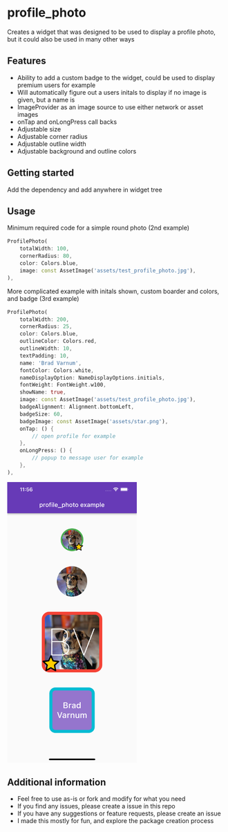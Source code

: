 # profile_photo

Creates a widget that was designed to be used to display a profile photo, but it could also be used in many other ways

## Features

- Ability to add a custom badge to the widget, could be used to display premium users for example
- Will automatically figure out a users initals to display if no image is given, but a name is
- ImageProvider as an image source to use either network or asset images
- onTap and onLongPress call backs
- Adjustable size
- Adjustable corner radius
- Adjustable outline width
- Adjustable background and outline colors

## Getting started

Add the dependency and add anywhere in widget tree

## Usage

Minimum required code for a simple round photo (2nd example)

```dart
ProfilePhoto(
    totalWidth: 100,
    cornerRadius: 80,
    color: Colors.blue,
    image: const AssetImage('assets/test_profile_photo.jpg'),
),
```

More complicated example with initals shown, custom boarder and colors, and badge (3rd example)

```dart
ProfilePhoto(
    totalWidth: 200,
    cornerRadius: 25,
    color: Colors.blue,
    outlineColor: Colors.red,
    outlineWidth: 10,
    textPadding: 10,
    name: 'Brad Varnum',
    fontColor: Colors.white,
    nameDisplayOption: NameDisplayOptions.initials,
    fontWeight: FontWeight.w100,
    showName: true,
    image: const AssetImage('assets/test_profile_photo.jpg'),
    badgeAlignment: Alignment.bottomLeft,
    badgeSize: 60,
    badgeImage: const AssetImage('assets/star.png'),
    onTap: () {
        // open profile for example
    },
    onLongPress: () {
        // popup to message user for example
    },
),
```

<img src="https://raw.githubusercontent.com/bradv123/profile_photo/master/readme_images/example_screenshot.png" alt="example image" width="300"/>

## Additional information

- Feel free to use as-is or fork and modify for what you need
- If you find any issues, please create a issue in this repo
- If you have any suggestions or feature requests, please create an issue
- I made this mostly for fun, and explore the package creation process
